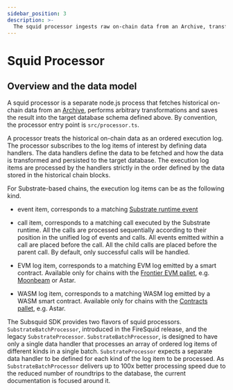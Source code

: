 ```yaml
---
sidebar_position: 3
description: >-
  The squid processor ingests raw on-chain data from an Archive, transforms it and saves into the target data store.
---
```


# Squid Processor

## Overview and the data model

A squid processor is a separate node.js process that fetches historical on-chain data from an [Archive](/archives), performs arbitrary transformations and saves the result into the target database schema defined above. By convention, the processor entry point is `src/processor.ts`.

A processor treats the historical on-chain data as an ordered execution log. The processor subscribes to the log items of interest by defining data handlers. The data handlers define the data to be fetched and how the data is transformed and persisted to the target database. The execution log items are processed by the handlers strictly in the order defined by the data stored in the historical chain blocks.

For Substrate-based chains, the execution log items can be as the following kind.

- event item, corresponds to a matching [Substrate runtime event](https://docs.substrate.io/main-docs/build/events-errors/) 

- call item, corresponds to a matching call executed by the Substrate runtime. All the calls are processed sequentially according to their position in the unified log of events and calls. All events emitted within a call are placed
before the call. All the child calls are placed before the parent call. By default, only successful calls will be handled.

- EVM log item, corresponds to a matching EVM log emitted by a smart contract. Available only for chains with the [Frontier EVM pallet](https://paritytech.github.io/frontier/frame/evm.html), e.g. [Moonbeam](https://docs.moonbeam.network/learn/features/eth-compatibility/) or Astar.

- WASM log item, corresponds to a matching WASM log emitted by a WASM smart contract. Available only for chains with the [Contracts pallet](https://crates.parity.io/pallet_contracts/index.html), e.g. Astar.

The Subsquid SDK provides two flavors of squid processors. `SubstrateBatchProcessor`, introduced in the FireSquid release, and the legacy `SubstrateProcessor`. `SubstrateBatchProcessor`, is designed to have only a single data handler that processes an array of ordered log items of different kinds in a single batch. `SubstrateProcessor` expects a separate data handler to be defined for each kind of the log item to be processed. As `SubstrateBatchProcessor` delivers up to 100x better processing speed due to the reduced number of roundtrips to the database, the current documentation is focused around it.

